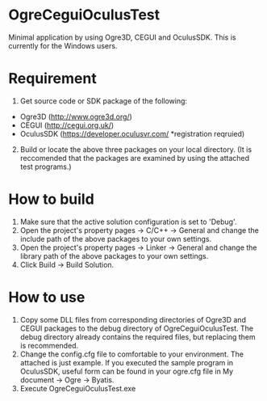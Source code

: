 OgreCeguiOculusTest
===================

Minimal application by using Ogre3D, CEGUI and OculusSDK.
This is currently for the Windows users.

 Requirement
=============
1. Get source code or SDK package of the following:

- Ogre3D (http://www.ogre3d.org/)
- CEGUI (http://cegui.org.uk/)
- OculusSDK (https://developer.oculusvr.com/ *registration reqruied)

2. Build or locate the above three packages on your local directory.
   (It is reccomended that the packages are examined by using the
    attached test programs.)

 How to build
==============
1. Make sure that the active solution configuration is set to 'Debug'.
2. Open the project's property pages -> C/C++ -> General and change
   the include path of the above packages to your own settings.
3. Open the project's property pages -> Linker -> General and change
   the library path of the above packages to your own settings.
4. Click Build -> Build Solution.

 How to use
============
1. Copy some DLL files from corresponding directories of Ogre3D and
   CEGUI packages to the debug directory of OgreCeguiOculusTest.
   The debug directory already contains the required files, but
   replacing them is recommended.
2. Change the config.cfg file to comfortable to your environment.
   The attached is just example.  If you executed the sample program
   in OculusSDK, useful form can be found in your ogre.cfg file in
   My document -> Ogre -> Byatis.
3. Execute OgreCeguiOculusTest.exe
